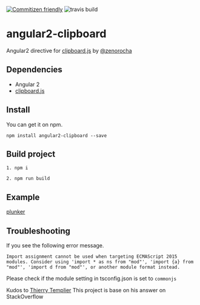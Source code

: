 ﻿[![Commitizen friendly](https://img.shields.io/badge/commitizen-friendly-brightgreen.svg?style=flat-square)](http://commitizen.github.io/cz-cli/)
![travis build](https://img.shields.io/travis/maxisam/angular2-clipboard.svg?style=flat-square)

# angular2-clipboard

 Angular2  directive for [clipboard.js](http://zenorocha.github.io/clipboard.js/) by [@zenorocha](https://twitter.com/zenorocha)

## Dependencies

+ Angular 2
+ [clipboard.js](https://clipboardjs.com/)

## Install

You can get it on npm.

```
npm install angular2-clipboard --save
```

## Build project

```
1. npm i

2. npm run build
```

## Example

[plunker](http://embed.plnkr.co/PD4Ap8/)


## Troubleshooting

If you see the following error message.

`Import assignment cannot be used when targeting ECMAScript 2015 modules. Consider using 'import * as ns from "mod"', 'import {a} from "mod"', 'import d from "mod"', or another module format instead.`

Please check if the module setting in tsconfig.json is set to `commonjs`

Kudos to [Thierry Templier](http://stackoverflow.com/a/36330518/667767) This project is base on his answer on StackOverflow